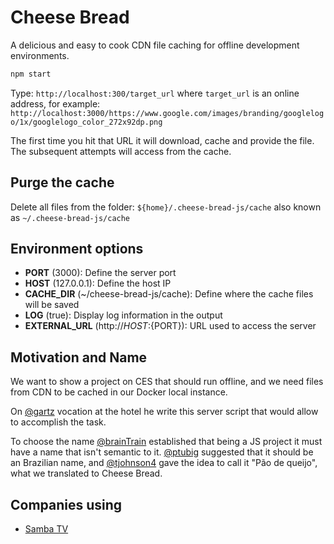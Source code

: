 # Cheese Bread
A delicious and easy to cook CDN file caching for offline development environments.

```bash
npm start
```

Type: `http://localhost:300/target_url` where `target_url` is an online address, for example: `http://localhost:3000/https://www.google.com/images/branding/googlelogo/1x/googlelogo_color_272x92dp.png`

The first time you hit that URL it will download, cache and provide the file. The subsequent attempts will access from the cache.

## Purge the cache

Delete all files from the folder: `${home}/.cheese-bread-js/cache` also known as `~/.cheese-bread-js/cache`

## Environment options

* **PORT** (3000): Define the server port
* **HOST** (127.0.0.1): Define the host IP
* **CACHE_DIR** (~/cheese-bread-js/cache): Define where the cache files will be saved
* **LOG** (true): Display log information in the output
* **EXTERNAL_URL** (http://${HOST}:${PORT}): URL used to access the server

## Motivation and Name

We want to show a project on CES that should run offline, and we need files from CDN to be cached in our Docker local 
instance.

On [@gartz](https://github.com/gartz) vocation at the hotel he write this server script that would allow to accomplish 
the task.

To choose the name [@brainTrain](https://github.com/brainTrain) established that being a JS project it must have a name 
that isn't semantic to it. [@ptubig](https://github.com/ptubig) suggested that it should be an Brazilian name, and 
[@tjohnson4](https://github.com/tjohnson4) gave the idea to call it "Pão de queijo", what we translated to Cheese Bread.

## Companies using

* [Samba TV](https://samba.tv/)
